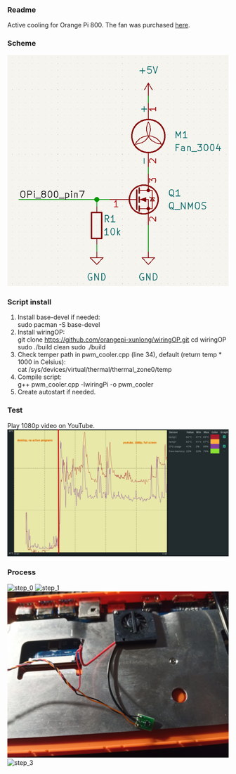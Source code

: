 ### Readme
Active cooling for Orange Pi 800. The fan was purchased [here](https://aliexpress.ru/item/1005002440430011.html).  

### Scheme  
![scheme](docs/scheme.png)  

### Script install  
1. Install base-devel if needed:  
    sudo pacman -S base-devel  
2. Install wiringOP:  
    git clone https://github.com/orangepi-xunlong/wiringOP.git
    cd wiringOP
    sudo ./build clean
    sudo ./build
3. Check temper path in pwm_cooler.cpp (line 34), default (return temp * 1000 in Celsius):  
    cat /sys/devices/virtual/thermal/thermal_zone0/temp  
4. Compile script:  
    g++ pwm_cooler.cpp -lwiringPi -o pwm_cooler  
5. Create autostart if needed.  

### Test  
Play 1080p video on YouTube.   
![pwm_cooler](docs/pwm_cooler.png)  

### Process  
![step_0](process/step_0.jpg)
![step_1](process/step_1.jpg)  
![step_2](process/step_2.jpg)  
![step_3](process/step_3.jpg)  
